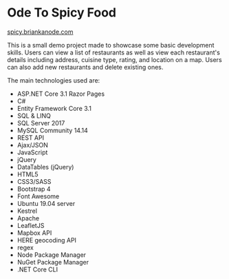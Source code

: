 # Ode To Spicy Food

[spicy.briankanode.com](https://spicy.briankanode.com/)

This is a small demo project made to showcase some basic development skills.
Users can view a list of restaurants as well as view each restaurant's details including address, cuisine type, rating, and location on a map.
Users can also add new restaurants and delete existing ones.

The main technologies used are:
- ASP.NET Core 3.1 Razor Pages
- C#
- Entity Framework Core 3.1
- SQL & LINQ
- SQL Server 2017
- MySQL Community 14.14
- REST API
- Ajax/JSON
- JavaScript
- jQuery
- DataTables (jQuery)
- HTML5
- CSS3/SASS
- Bootstrap 4
- Font Awesome
- Ubuntu 19.04 server
- Kestrel
- Apache
- LeafletJS
- Mapbox API
- HERE geocoding API
- regex
- Node Package Manager
- NuGet Package Manager
- .NET Core CLI